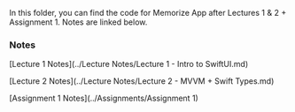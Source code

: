 
In this folder, you can find the code for Memorize App after Lectures 1 & 2 + Assignment 1. Notes are linked below.

### Notes 

[Lecture 1 Notes](../Lecture Notes/Lecture 1 - Intro to SwiftUI.md)

[Lecture 2 Notes](../Lecture Notes/Lecture 2 - MVVM + Swift Types.md)

[Assignment 1 Notes](../Assignments/Assignment 1)

